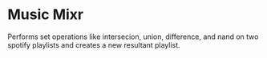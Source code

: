 # Music Mixr

Performs set operations like intersecion, union, difference, and nand on two spotify playlists and creates a new resultant playlist. 
